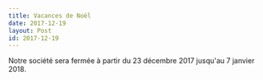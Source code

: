 ```yaml
---
title: Vacances de Noël
date: 2017-12-19
layout: Post
id: 2017-12-19
---
```

Notre société sera fermée à partir du 23 décembre 2017 jusqu'au 7 janvier 2018.
